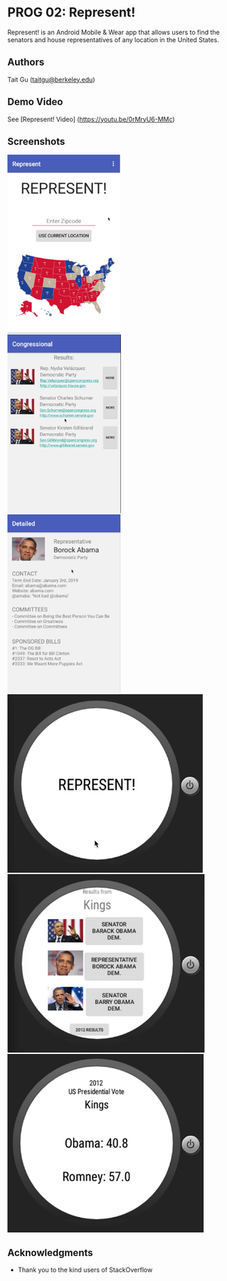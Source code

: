 # PROG 02: Represent!

Represent! is an Android Mobile & Wear app that allows users to find the senators and house representatives of any location in the United States.

## Authors

Tait Gu ([taitgu@berkeley.edu](mailto:taitgu@berkeley.edu))

## Demo Video

See [Represent! Video] (https://youtu.be/0rMryU6-MMc)

## Screenshots

<img src="screenshots/MainPhone.png" height="400" alt="Screenshot of the Main Phone View"/>
<img src="screenshots/CongressionalPhone.png" height="400" alt="Screenshot of the Congressional Phone View"/>
<img src="screenshots/DetailedPhone.png" height="400" alt="Screenshot of the Detailed Phone View"/>
<img src="screenshots/OpeningWatch.png" height="400" alt="Screenshot of the Opening Watch View"/>
<img src="screenshots/MainWatch.png" height="400" alt="Screenshot of the Main Watch View"/>
<img src="screenshots/VoteWatch.png" height="400" alt="Screenshot of the Vote Watch View"/>

## Acknowledgments

* Thank you to the kind users of StackOverflow
